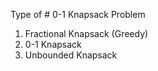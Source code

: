 Type of # 0-1 Knapsack Problem

1. Fractional Knapsack (Greedy)
2. 0-1 Knapsack
3. Unbounded Knapsack


